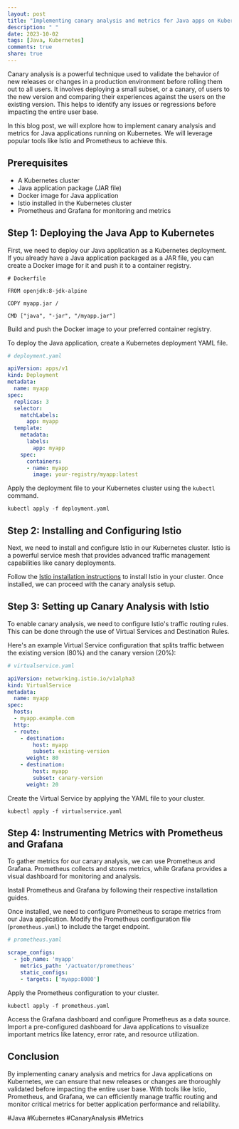 ```yaml
---
layout: post
title: "Implementing canary analysis and metrics for Java apps on Kubernetes"
description: " "
date: 2023-10-02
tags: [Java, Kubernetes]
comments: true
share: true
---
```


Canary analysis is a powerful technique used to validate the behavior of new releases or changes in a production environment before rolling them out to all users. It involves deploying a small subset, or a canary, of users to the new version and comparing their experiences against the users on the existing version. This helps to identify any issues or regressions before impacting the entire user base.

In this blog post, we will explore how to implement canary analysis and metrics for Java applications running on Kubernetes. We will leverage popular tools like Istio and Prometheus to achieve this.

## Prerequisites
* A Kubernetes cluster
* Java application package (JAR file)
* Docker image for Java application
* Istio installed in the Kubernetes cluster
* Prometheus and Grafana for monitoring and metrics

## Step 1: Deploying the Java App to Kubernetes

First, we need to deploy our Java application as a Kubernetes deployment. If you already have a Java application packaged as a JAR file, you can create a Docker image for it and push it to a container registry.

```
# Dockerfile

FROM openjdk:8-jdk-alpine

COPY myapp.jar /

CMD ["java", "-jar", "/myapp.jar"]
```

Build and push the Docker image to your preferred container registry.

To deploy the Java application, create a Kubernetes deployment YAML file.

```yaml
# deployment.yaml

apiVersion: apps/v1
kind: Deployment
metadata:
  name: myapp
spec:
  replicas: 3
  selector:
    matchLabels:
      app: myapp
  template:
    metadata:
      labels:
        app: myapp
    spec:
      containers:
      - name: myapp
        image: your-registry/myapp:latest
```

Apply the deployment file to your Kubernetes cluster using the `kubectl` command.

```
kubectl apply -f deployment.yaml
```

## Step 2: Installing and Configuring Istio

Next, we need to install and configure Istio in our Kubernetes cluster. Istio is a powerful service mesh that provides advanced traffic management capabilities like canary deployments.

Follow the [Istio installation instructions](https://istio.io/docs/setup/install/kubernetes/) to install Istio in your cluster. Once installed, we can proceed with the canary analysis setup.

## Step 3: Setting up Canary Analysis with Istio

To enable canary analysis, we need to configure Istio's traffic routing rules. This can be done through the use of Virtual Services and Destination Rules.

Here's an example Virtual Service configuration that splits traffic between the existing version (80%) and the canary version (20%):

```yaml
# virtualservice.yaml

apiVersion: networking.istio.io/v1alpha3
kind: VirtualService
metadata:
  name: myapp
spec:
  hosts:
  - myapp.example.com
  http:
  - route:
    - destination:
        host: myapp
        subset: existing-version
      weight: 80
    - destination:
        host: myapp
        subset: canary-version
      weight: 20
```

Create the Virtual Service by applying the YAML file to your cluster.

```
kubectl apply -f virtualservice.yaml
```

## Step 4: Instrumenting Metrics with Prometheus and Grafana

To gather metrics for our canary analysis, we can use Prometheus and Grafana. Prometheus collects and stores metrics, while Grafana provides a visual dashboard for monitoring and analysis.

Install Prometheus and Grafana by following their respective installation guides.

Once installed, we need to configure Prometheus to scrape metrics from our Java application. Modify the Prometheus configuration file (`prometheus.yaml`) to include the target endpoint.

```yaml
# prometheus.yaml

scrape_configs:
  - job_name: 'myapp'
    metrics_path: '/actuator/prometheus'
    static_configs:
    - targets: ['myapp:8080']
```

Apply the Prometheus configuration to your cluster.

```
kubectl apply -f prometheus.yaml
```

Access the Grafana dashboard and configure Prometheus as a data source. Import a pre-configured dashboard for Java applications to visualize important metrics like latency, error rate, and resource utilization.

## Conclusion

By implementing canary analysis and metrics for Java applications on Kubernetes, we can ensure that new releases or changes are thoroughly validated before impacting the entire user base. With tools like Istio, Prometheus, and Grafana, we can efficiently manage traffic routing and monitor critical metrics for better application performance and reliability.

#Java #Kubernetes #CanaryAnalysis #Metrics